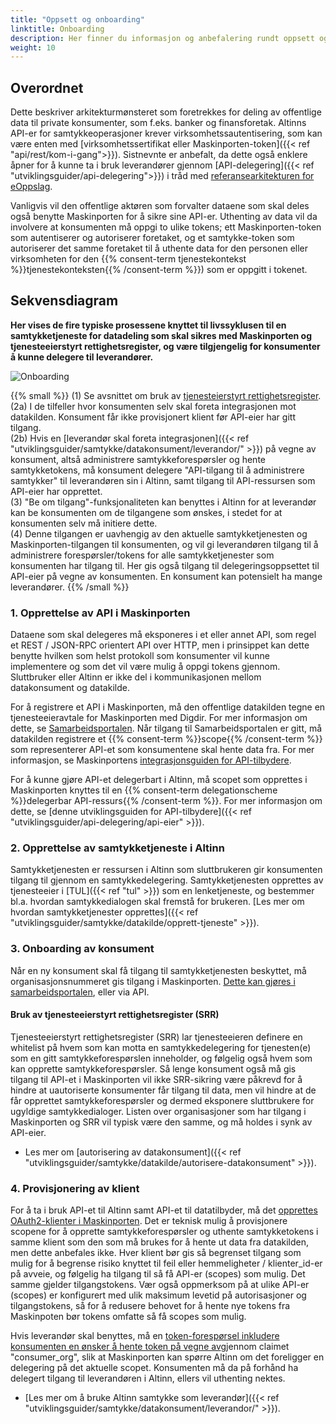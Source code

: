 ```yaml
---
title: "Oppsett og onboarding"
linktitle: Onboarding
description: Her finner du informasjon og anbefalering rundt oppsett og onboarding av nye samtykketjenester, konsumenter og leverandører.
weight: 10
---
```


## Overordnet

Dette beskriver arkitekturmønsteret som foretrekkes for deling av offentlige data til private konsumenter, som f.eks. banker og finansforetak. Altinns API-er for samtykkeoperasjoner krever virksomhetssautentisering, som kan være enten med [virksomhetssertifikat eller Maskinporten-token]({{< ref "api/rest/kom-i-gang">}}). Sistnevnte er anbefalt, da dette også enklere åpner for å kunne ta i bruk leverandører gjennom [API-delegering]({{< ref "utviklingsguider/api-delegering">}}) i tråd med [referansearkitekturen for eOppslag](https://nasjonal-arkitektur.github.io/architecture-repository/request-reply/book-request-reply.html#_eoppslag_konseptuell_beskrivelse).

Vanligvis vil den offentlige aktøren som forvalter dataene som skal deles også benytte Maskinporten for å sikre sine API-er. Uthenting av data vil da involvere at konsumenten må oppgi to ulike tokens; ett Maskinporten-token som autentiserer og autoriserer foretaket, og et samtykke-token som autoriserer det samme foretaket til å uthente data for den personen eller virksomheten for den {{% consent-term tjenestekontekst %}}tjenestekonteksten{{% /consent-term %}}) som er oppgitt i tokenet. 

## Sekvensdiagram

**Her vises de fire typiske prosessene knyttet til livssyklusen til en samtykketjeneste for datadeling som skal sikres med Maskinporten og tjenesteeierstyrt rettighetsregister, og være tilgjengelig for konsumenter å kunne delegere til leverandører.**


![Onboarding](onboarding.png "Oppsett og onboarding - klikk for større versjon")

{{% small %}}
(1) Se avsnittet om bruk av <a href="#bruk-av-tjenesteeierstyrt-rettighetsregister-srr">tjenesteierstyrt rettighetsregister</a>.
<br>(2a) I de tilfeller hvor konsumenten selv skal foreta integrasjonen mot datakilden. Konsument får ikke provisjonert klient før API-eier har gitt tilgang.
<br>(2b) Hvis en [leverandør skal foreta integrasjonen]({{< ref "utviklingsguider/samtykke/datakonsument/leverandor/" >}}) på vegne av konsument, altså administrere samtykkeforespørsler og hente samtykketokens, må konsument delegere "API-tilgang til å administrere samtykker" til leverandøren sin i Altinn, samt tilgang til API-ressursen som API-eier har opprettet. 
<br>(3) "Be om tilgang"-funksjonaliteten kan benyttes i Altinn for at leverandør kan be konsumenten om de tilgangene som ønskes, i stedet for at konsumenten selv må initiere dette.
<br>(4) Denne tilgangen er uavhengig av den aktuelle samtykketjenesten og Maskinporten-tilgangen til konsumenten, og vil gi leverandøren tilgang til å administrere forespørsler/tokens for alle samtykketjenester som konsumenten har tilgang til. Her gis også tilgang til delegeringsoppsettet til API-eier på vegne av konsumenten. En konsument kan potensielt ha mange leverandører.
{{% /small %}}

### 1. Opprettelse av API i Maskinporten

Dataene som skal delegeres må eksponeres i et eller annet API, som regel et REST / JSON-RPC orientert API over HTTP, men i prinsippet kan dette benytte hvilken som helst protokoll som konsumenter vil kunne implementere og som det vil være mulig å oppgi tokens gjennom. Sluttbruker eller Altinn er ikke del i kommunikasjonen mellom datakonsument og datakilde.

For å registrere et API i Maskinporten, må den offentlige datakilden tegne en tjenesteeieravtale for Maskinporten med Digdir. For mer informasjon om dette, se [Samarbeidsportalen](https://samarbeid.digdir.no/felleslosninger/maskinporten). Når tilgang til Samarbeidsportalen er gitt, må datakilden registrere et {{% consent-term %}}scope{{% /consent-term %}} som representerer API-et som konsumentene skal hente data fra. For mer informasjon, se Maskinportens [integrasjonsguiden for API-tilbydere](https://docs.digdir.no/maskinporten_guide_apitilbyder.html).

For å kunne gjøre API-et delegerbart i Altinn, må scopet som opprettes i Maskinporten knyttes til en {{% consent-term delegationscheme %}}delegerbar API-ressurs{{% /consent-term %}}. For mer informasjon om dette, se [denne utviklingsguiden for API-tilbydere]({{< ref "utviklingsguider/api-delegering/api-eier" >}}).

### 2. Opprettelse av samtykketjeneste i Altinn

Samtykketjenesten er ressursen i Altinn som sluttbrukeren gir konsumenten tilgang til gjennom en samtykkedelegering. Samtykketjenesten opprettes av tjenesteeier i [TUL]({{< ref "tul" >}}) som en lenketjeneste, og bestemmer bl.a. hvordan samtykkedialogen skal fremstå for brukeren. [Les mer om hvordan samtykketjenester opprettes]({{< ref "utviklingsguider/samtykke/datakilde/opprett-tjeneste" >}}).

### 3. Onboarding av konsument

Når en ny konsument skal få tilgang til samtykketjenesten beskyttet, må organisasjonsnummeret gis tilgang i Maskinporten. [Dette kan gjøres i samarbeidsportalen](https://docs.digdir.no/maskinporten_guide_apitilbyder.html#1b-tilgangsstyring---via-samarbeidsportalen), eller via API.

#### Bruk av tjenesteeierstyrt rettighetsregister (SRR)
Tjenesteeierstyrt rettighetsregister (SRR) lar tjenesteeieren definere en whitelist på hvem som kan motta en samtykkedelegering for tjenesten(e) som en gitt samtykkeforespørslen inneholder, og følgelig også hvem som kan opprette samtykkeforespørsler. Så lenge konsument også må gis tilgang til API-et i Maskinporten vil ikke SRR-sikring være påkrevd for å hindre at uautoriserte konsumenter får tilgang til data, men vil hindre at de får opprettet samtykkeforespørsler og dermed eksponere sluttbrukere for ugyldige samtykkedialoger. Listen over organisasjoner som har tilgang i Maskinporten og SRR vil typisk være den samme, og må holdes i synk av API-eier.

* Les mer om [autorisering av datakonsument]({{< ref "utviklingsguider/samtykke/datakilde/autorisere-datakonsument" >}}).

### 4. Provisjonering av klient

For å ta i bruk API-et til Altinn samt API-et til datatilbyder, må det [opprettes OAuth2-klienter i Maskinporten](https://docs.digdir.no/maskinporten_guide_apikonsument.html). Det er teknisk mulig å provisjonere scopene for å opprette samtykkeforespørsler og uthente samtykketokens i samme klient som den som må brukes for å hente ut data fra datakilden, men dette anbefales ikke. Hver klient bør gis så begrenset tilgang som mulig for å begrense risiko knyttet til feil eller hemmeligheter / klienter_id-er på avveie, og følgelig ha tilgang til så få API-er (scopes) som mulig. Det samme gjelder tilgangstokens. Vær også oppmerksom på at ulike API-er (scopes) er konfigurert med ulik maksimum levetid på autorisasjoner og tilgangstokens, så for å redusere behovet for å hente nye tokens fra Maskinpoten bør tokens omfatte så få scopes som mulig.

Hvis leverandør skal benyttes, må en [token-forespørsel inkludere konsumenten en ønsker å hente token på vegne av](https://docs.digdir.no/maskinporten_guide_apikonsument.html#bruke-delegering-som-leverand%C3%B8r)gjennom claimet "consumer_org", slik at Maskinporten kan spørre Altinn om det foreligger en delegering på det aktuelle scopet. Konsumenten må da på forhånd ha delegert tilgang til leverandøren i Altinn, ellers vil uthenting nektes.

* [Les mer om å bruke Altinn samtykke som leverandør]({{< ref "utviklingsguider/samtykke/datakonsument/leverandor/" >}}).
